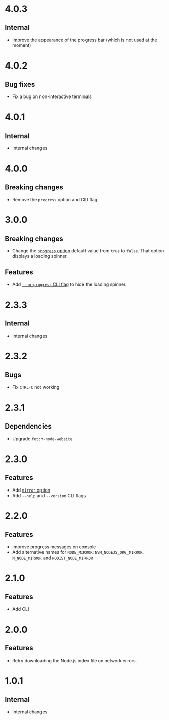 # 4.0.3

## Internal

- Improve the appearance of the progress bar (which is not used at the moment)

# 4.0.2

## Bug fixes

- Fix a bug on non-interactive terminals

# 4.0.1

## Internal

- Internal changes

# 4.0.0

## Breaking changes

- Remove the `progress` option and CLI flag.

# 3.0.0

## Breaking changes

- Change the
  [`progress` option](https://github.com/ehmicky/all-node-versions/blob/master/README.md#progress)
  default value from `true` to `false`. That option displays a loading spinner.

## Features

- Add
  [`--no-progress` CLI flag](https://github.com/ehmicky/all-node-versions/blob/master/README.md#usage-cli)
  to hide the loading spinner.

# 2.3.3

## Internal

- Internal changes

# 2.3.2

## Bugs

- Fix `CTRL-C` not working

# 2.3.1

## Dependencies

- Upgrade `fetch-node-website`

# 2.3.0

## Features

- Add [`mirror` option](https://github.com/ehmicky/all-node-versions#mirror)
- Add `--help` and `--version` CLI flags

# 2.2.0

## Features

- Improve progress messages on console
- Add alternative names for `NODE_MIRROR`: `NVM_NODEJS_ORG_MIRROR`,
  `N_NODE_MIRROR` and `NODIST_NODE_MIRROR`

# 2.1.0

## Features

- Add CLI

# 2.0.0

## Features

- Retry downloading the Node.js index file on network errors.

# 1.0.1

## Internal

- Internal changes
